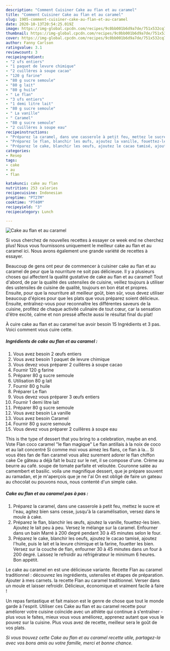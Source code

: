 ```yaml
---
description: "Comment Cuisiner Cake au flan et au caramel"
title: "Comment Cuisiner Cake au flan et au caramel"
slug: 1905-comment-cuisiner-cake-au-flan-et-au-caramel
date: 2020-10-13T20:54:25.019Z
image: https://img-global.cpcdn.com/recipes/9c0bb001b6d9a7de/751x532cq70/cake-au-flan-et-au-caramel-photo-principale-de-la-recette.jpg
thumbnail: https://img-global.cpcdn.com/recipes/9c0bb001b6d9a7de/751x532cq70/cake-au-flan-et-au-caramel-photo-principale-de-la-recette.jpg
cover: https://img-global.cpcdn.com/recipes/9c0bb001b6d9a7de/751x532cq70/cake-au-flan-et-au-caramel-photo-principale-de-la-recette.jpg
author: Fanny Carlson
ratingvalue: 3.1
reviewcount: 3
recipeingredient:
- "2 ufs entiers"
- "1 paquet de levure chimique"
- "2 cuillères à soupe cacao"
- "120 g farine"
- "80 g sucre semoule"
- "80 g lait"
- "80 g huile"
- " Le flan"
- "3 ufs entiers"
- "1 demi litre lait"
- "80 g sucre semoule"
- " La vanille"
- " Caramel"
- "80 g sucre semoule"
- "2 cuillères à soupe eau"
recipeinstructions:
- "Préparez la caramel, dans une casserole à petit feu, mettez le sucre et l&#39;eau, agitez bien sans cesse, jusqu&#39;à la caramélisation, versez dans le moule à cake."
- "Préparez le flan, blanchir les œufs, ajoutez la vanille, fouettez-les bien. Ajoutez le lait peu à peu. Versez le mélange sur la caramel. Enfourner dans un bain Marré à 200 degré pendant 30 à 45 minutes selon le four."
- "Préparez le cake, blanchir les oeufs, ajoutez le cacao tamisé, ajoutez l&#39;huile, puis le lait et la levure chimique et la farine, fouetter les bien. Versez sur la couche de flan, enfourner 30 à 45 minutes dans un four à 200 degré. Laissez le refroidir au réfrigérateur le minimum 6 heures. Bon appétit."
categories:
- Resep
tags:
- cake
- au
- flan

katakunci: cake au flan 
nutrition: 253 calories
recipecuisine: Indonesian
preptime: "PT27M"
cooktime: "PT40M"
recipeyield: "3"
recipecategory: Lunch

---
```



![Cake au flan et au caramel](https://img-global.cpcdn.com/recipes/9c0bb001b6d9a7de/751x532cq70/cake-au-flan-et-au-caramel-photo-principale-de-la-recette.jpg)

Si vous cherchez de nouvelles recettes à essayer ce week end ne cherchez plus! Nous vous fournissons uniquement le meilleur cake au flan et au caramel ici. Nous avons également une grande variété de recettes à essayer.

Beaucoup de gens ont peur de commencer à cuisiner cake au flan et au caramel de peur que la nourriture ne soit pas délicieuse. Il y a plusieurs choses qui affectent la qualité gustative de cake au flan et au caramel! Tout d'abord, de par la qualité des ustensiles de cuisine, veillez toujours à utiliser des ustensiles de cuisine de qualité, toujours en bon état et propres. Ensuite, pour que la nourriture ait meilleur goût, bien sûr, vous devez utiliser beaucoup d'épices pour que les plats que vous préparez soient délicieux. Ensuite, entraînez-vous pour reconnaître les différentes saveurs de la cuisine, profitez de chaque activité culinaire de tout cœur, car la sensation d'être excité, calme et non pressé affecte aussi le résultat final du plat!

<!--inarticleads1-->

À cuire cake au flan et au caramel tue avoir besoin 15 Ingrédients et 3 pas. Voici comment vous cuire cette.

##### Ingrédients de cake au flan et au caramel :

1. Vous avez besoin 2 œufs entiers
1. Vous avez besoin 1 paquet de levure chimique
1. Vous devez vous préparer 2 cuillères à soupe cacao
1. Fournir 120 g farine
1. Préparer 80 g sucre semoule
1. Utilisation 80 g lait
1. Fournir 80 g huile
1. Préparer  Le flan
1. Vous devez vous préparer 3 œufs entiers
1. Fournir 1 demi litre lait
1. Préparer 80 g sucre semoule
1. Vous avez besoin  La vanille
1. Vous avez besoin  Caramel
1. Fournir 80 g sucre semoule
1. Vous devez vous préparer 2 cuillères à soupe eau


This is the type of dessert that you bring to a celebration, maybe an end. Vote Flan coco caramel &#34;le flan magique&#34; Le flan antillais à la noix de coco et au lait concentré Si comme moi vous aimez les flans, ce flan à la… Si vous êtes fan de flan caramel vous allez surement adorer le flan chiffon cake Ce gâteau a déjà fait le buzz sur le net, il se compose d&#39;une. Crème au beurre au café. soupe de tomate parfaite et veloutée. Couronne salée au camembert et basilic. voila une magnifique dessert, que je prépare souvent au ramadan, et je m&#39;aperçois que je ne l&#39;ai On est obligé de faire un gateau au chocolat ou pouvons nous, nous contenté d&#39;un simple cake. 

<!--inarticleads2-->

##### Cake au flan et au caramel pas à pas :

1. Préparez la caramel, dans une casserole à petit feu, mettez le sucre et l&#39;eau, agitez bien sans cesse, jusqu&#39;à la caramélisation, versez dans le moule à cake.
1. Préparez le flan, blanchir les œufs, ajoutez la vanille, fouettez-les bien. Ajoutez le lait peu à peu. Versez le mélange sur la caramel. Enfourner dans un bain Marré à 200 degré pendant 30 à 45 minutes selon le four.
1. Préparez le cake, blanchir les oeufs, ajoutez le cacao tamisé, ajoutez l&#39;huile, puis le lait et la levure chimique et la farine, fouetter les bien. Versez sur la couche de flan, enfourner 30 à 45 minutes dans un four à 200 degré. Laissez le refroidir au réfrigérateur le minimum 6 heures. Bon appétit.


Le cake au caramel en est une délicieuse variante. Recette Flan au caramel traditionnel : découvrez les ingrédients, ustensiles et étapes de préparation. Ajouter à mes carnets. la recette Flan au caramel traditionnel. Verser dans un moule et laisser refroidir. Délicieux, économique et vraiment facile à faire ! 

<!--inarticleads1-->

<p>
Un repas fantastique et fait maison est le genre de chose que tout le monde garde à l'esprit. Utiliser ces Cake au flan et au caramel recette pour améliorer votre cuisine coïncide avec un athlète qui continue à s'entraîner - plus vous le faites, mieux vous vous améliorez, apprenez autant que vous le pouvez sur la cuisine. Plus vous avez de recette, meilleur sera le goût de vos plats.
</p>

<p>
<i>Si vous trouvez cette Cake au flan et au caramel recette utile, partagez-la avec vos bons amis ou votre famille, merci et bonne chance.</i>
</p>
